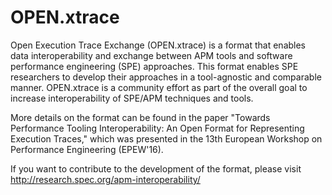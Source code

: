 # OPEN.xtrace
Open Execution Trace Exchange (OPEN.xtrace) is a format that enables data interoperability and exchange between APM tools and software performance engineering (SPE) approaches.
This format enables SPE researchers to develop their approaches in a tool-agnostic and comparable manner. OPEN.xtrace is a community effort as part of the overall goal to increase interoperability of SPE/APM techniques and tools.

More details on the format can be found in the paper "Towards Performance Tooling Interoperability: An Open Format for Representing Execution Traces," which was presented in the 13th European Workshop on Performance Engineering (EPEW'16).

If you want to contribute to the development of the format, please visit http://research.spec.org/apm-interoperability/
